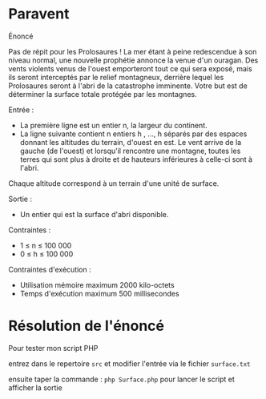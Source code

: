 # Paravent

Énoncé

Pas de répit pour les Prolosaures ! La mer étant à peine redescendue à son niveau normal, une nouvelle prophétie annonce la venue d'un ouragan.
Des vents violents venus de l'ouest emporteront tout ce qui sera exposé, mais ils seront interceptés par le relief montagneux, derrière lequel les
Prolosaures seront à l'abri de la catastrophe imminente.
Votre but est de déterminer la surface totale protégée par les montagnes.

Entrée :

- La première ligne est un entier n, la largeur du continent.
- La ligne suivante contient n entiers h , …, h séparés par des espaces donnant les altitudes du terrain, d'ouest en est.
Le vent arrive de la gauche (de l'ouest) et lorsqu'il rencontre une montagne, toutes les terres qui sont plus à droite et de hauteurs inférieures à celle-ci
sont à l'abri.

Chaque altitude correspond à un terrain d'une unité de surface.

Sortie : 

- Un entier qui est la surface d'abri disponible.

Contraintes :

- 1 ≤ n ≤ 100 000
- 0 ≤ h ≤ 100 000

Contraintes d'exécution : 

- Utilisation mémoire maximum
  2000 kilo-octets
- Temps d'exécution maximum
  500 millisecondes

# Résolution de l'énoncé 

Pour tester mon script PHP

entrez dans le repertoire `src` et modifier l'entrée via le fichier `surface.txt`

ensuite taper la commande : `php Surface.php` pour lancer le script et afficher la sortie
